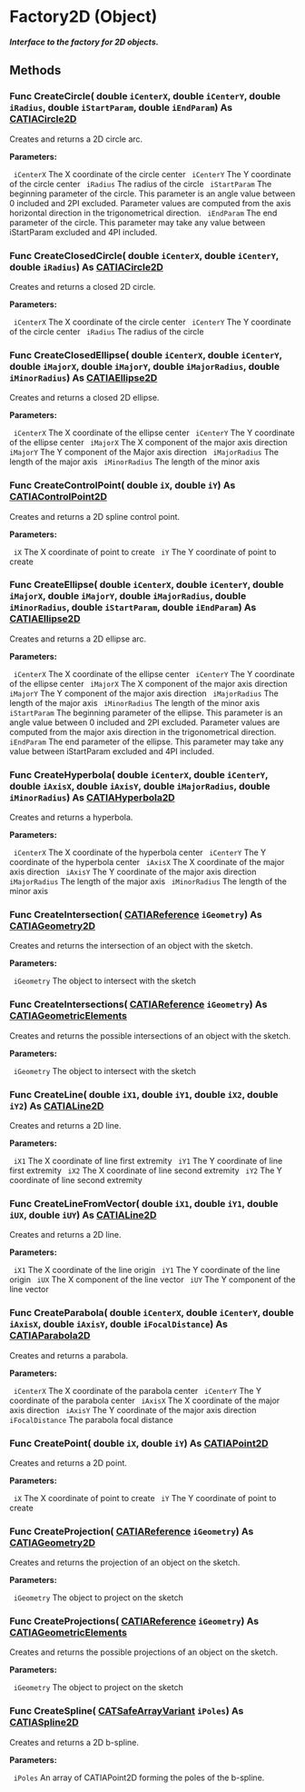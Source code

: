 # Factory2D (Object)

**_Interface to the factory for 2D objects._**

## Methods

### Func **CreateCircle**( double  `iCenterX`,  double  `iCenterY`,  double  `iRadius`,  double  `iStartParam`,  double  `iEndParam`) As [CATIACircle2D](../SketcherInterfaces/interface_Circle2D_11806.md)

Creates and returns a 2D circle arc.

**Parameters:**

` iCenterX`      The X coordinate of the circle center
` iCenterY`      The Y coordinate of the circle center
` iRadius`      The radius of the circle
` iStartParam`      The beginning parameter of the circle.
This parameter is an angle value between 0 included and 2PI excluded. Parameter values are computed from the axis horizontal direction in the trigonometrical direction.
` iEndParam`      The end parameter of the circle.
This parameter may take any value between iStartParam excluded and 4PI included.

### Func **CreateClosedCircle**( double  `iCenterX`,  double  `iCenterY`,  double  `iRadius`) As [CATIACircle2D](../SketcherInterfaces/interface_Circle2D_11806.md)

Creates and returns a closed 2D circle.

**Parameters:**

` iCenterX`      The X coordinate of the circle center
` iCenterY`      The Y coordinate of the circle center
` iRadius`      The radius of the circle

### Func **CreateClosedEllipse**( double  `iCenterX`,  double  `iCenterY`,  double  `iMajorX`,  double  `iMajorY`,  double  `iMajorRadius`,  double  `iMinorRadius`) As [CATIAEllipse2D](../SketcherInterfaces/interface_Ellipse2D_15520.md)

Creates and returns a closed 2D ellipse.

**Parameters:**

` iCenterX`      The X coordinate of the ellipse center
` iCenterY`      The Y coordinate of the ellipse center
` iMajorX`      The X component of the major axis direction
` iMajorY`      The Y component of the Major axis direction
` iMajorRadius`      The length of the major axis
` iMinorRadius`      The length of the minor axis

### Func **CreateControlPoint**( double  `iX`,  double  `iY`) As [CATIAControlPoint2D](../SketcherInterfaces/interface_ControlPoint2D_39214.md)

Creates and returns a 2D spline control point.

**Parameters:**

` iX`      The X coordinate of point to create
` iY`      The Y coordinate of point to create

### Func **CreateEllipse**( double  `iCenterX`,  double  `iCenterY`,  double  `iMajorX`,  double  `iMajorY`,  double  `iMajorRadius`,  double  `iMinorRadius`,  double  `iStartParam`,  double  `iEndParam`) As [CATIAEllipse2D](../SketcherInterfaces/interface_Ellipse2D_15520.md)

Creates and returns a 2D ellipse arc.

**Parameters:**

` iCenterX`      The X coordinate of the ellipse center
` iCenterY`      The Y coordinate of the ellipse center
` iMajorX`      The X component of the major axis direction
` iMajorY`      The Y component of the major axis direction
` iMajorRadius`      The length of the major axis
` iMinorRadius`      The length of the minor axis
` iStartParam`      The beginning parameter of the ellipse.
This parameter is an angle value between 0 included and 2PI excluded. Parameter values are computed from the major axis direction in the trigonometrical direction.
` iEndParam`      The end parameter of the ellipse.
This parameter may take any value between iStartParam excluded and 4PI included.

### Func **CreateHyperbola**( double  `iCenterX`,  double  `iCenterY`,  double  `iAxisX`,  double  `iAxisY`,  double  `iMajorRadius`,  double  `iMinorRadius`) As [CATIAHyperbola2D](../SketcherInterfaces/interface_Hyperbola2D_23520.md)

Creates and returns a hyperbola.

**Parameters:**

` iCenterX`      The X coordinate of the hyperbola center
` iCenterY`      The Y coordinate of the hyperbola center
` iAxisX`      The X coordinate of the major axis direction
` iAxisY`      The Y coordinate of the major axis direction
` iMajorRadius`      The length of the major axis
` iMinorRadius`      The length of the minor axis

### Func **CreateIntersection**( [CATIAReference](../InfInterfaces/interface_Reference_17481.md)  `iGeometry`) As [CATIAGeometry2D](../SketcherInterfaces/interface_Geometry2D_19898.md)

Creates and returns the intersection of an object with the sketch.

**Parameters:**

` iGeometry`      The object to intersect with the sketch

### Func **CreateIntersections**( [CATIAReference](../InfInterfaces/interface_Reference_17481.md)  `iGeometry`) As [CATIAGeometricElements](../MecModInterfaces/interface_GeometricElements_62160.md)

Creates and returns the possible intersections of an object with the sketch.

**Parameters:**

` iGeometry`      The object to intersect with the sketch

### Func **CreateLine**( double  `iX1`,  double  `iY1`,  double  `iX2`,  double  `iY2`) As [CATIALine2D](../SketcherInterfaces/interface_Line2D_6416.md)

Creates and returns a 2D line.

**Parameters:**

` iX1`      The X coordinate of line first extremity
` iY1`      The Y coordinate of line first extremity
` iX2`      The X coordinate of line second extremity
` iY2`      The Y coordinate of line second extremity

### Func **CreateLineFromVector**( double  `iX1`,  double  `iY1`,  double  `iUX`,  double  `iUY`) As [CATIALine2D](../SketcherInterfaces/interface_Line2D_6416.md)

Creates and returns a 2D line.

**Parameters:**

` iX1`      The X coordinate of the line origin
` iY1`      The Y coordinate of the line origin
` iUX`      The X component of the line vector
` iUY`      The Y component of the line vector

### Func **CreateParabola**( double  `iCenterX`,  double  `iCenterY`,  double  `iAxisX`,  double  `iAxisY`,  double  `iFocalDistance`) As [CATIAParabola2D](../SketcherInterfaces/interface_Parabola2D_18844.md)

Creates and returns a parabola.

**Parameters:**

` iCenterX`      The X coordinate of the parabola center
` iCenterY`      The Y coordinate of the parabola center
` iAxisX`      The X coordinate of the major axis direction
` iAxisY`      The Y coordinate of the major axis direction
` iFocalDistance`      The parabola focal distance

### Func **CreatePoint**( double  `iX`,  double  `iY`) As [CATIAPoint2D](../SketcherInterfaces/interface_Point2D_9306.md)

Creates and returns a 2D point.

**Parameters:**

` iX`      The X coordinate of point to create
` iY`      The Y coordinate of point to create

### Func **CreateProjection**( [CATIAReference](../InfInterfaces/interface_Reference_17481.md)  `iGeometry`) As [CATIAGeometry2D](../SketcherInterfaces/interface_Geometry2D_19898.md)

Creates and returns the projection of an object on the sketch.

**Parameters:**

` iGeometry`      The object to project on the sketch

### Func **CreateProjections**( [CATIAReference](../InfInterfaces/interface_Reference_17481.md)  `iGeometry`) As [CATIAGeometricElements](../MecModInterfaces/interface_GeometricElements_62160.md)

Creates and returns the possible projections of an object on the sketch.

**Parameters:**

` iGeometry`      The object to project on the sketch

### Func **CreateSpline**( [CATSafeArrayVariant](../System/typedef_CATSafeArrayVariant_73843.md)  `iPoles`) As [CATIASpline2D](../SketcherInterfaces/interface_Spline2D_12098.md)

Creates and returns a 2D b-spline.

**Parameters:**

` iPoles`      An array of CATIAPoint2D forming the poles of the b-spline.